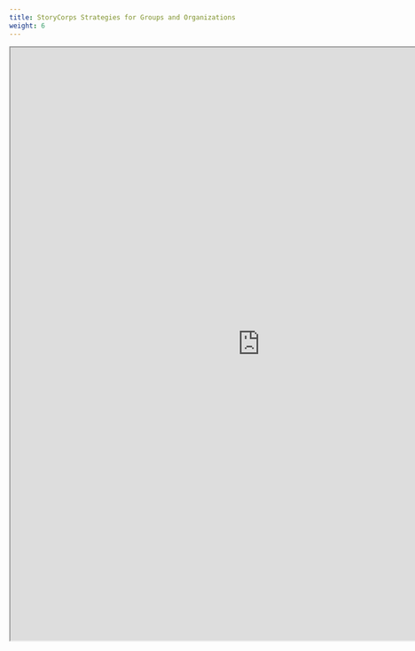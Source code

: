 ```yaml
---
title: StoryCorps Strategies for Groups and Organizations
weight: 6
---
```


<iframe src="https://drive.google.com/file/d/1uIEUafkr8_tnfSXX_kTy963XtpsybmjCLguriQbvO60w6rpS8EGZfbSoZBcqlKQfGLEPhHPKuVITAQO1/preview" width="900" height="1070"></iframe>